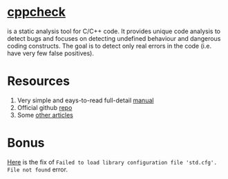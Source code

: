 # [cppcheck](http://cppcheck.sourceforge.net/)
is a static analysis tool for C/C++ code. It provides unique code analysis to detect bugs and 
focuses on detecting undefined behaviour and dangerous coding constructs. The goal is to detect 
only real errors in the code (i.e. have very few false positives).
# Resources
1. Very simple and eays-to-read full-detail [manual](http://cppcheck.sourceforge.net/)
2. Official github [repo](https://github.com/danmar/cppcheck)
3. Some [other articles](https://sourceforge.net/projects/cppcheck/files/Articles/)
# Bonus
[Here](https://stackoverflow.com/questions/22486573/cppcheck-std-cfg-not-found-error-when-std-cfg-file-is-available) is the fix of `Failed to load library configuration file 'std.cfg'. File not found` error.

